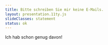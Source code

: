```yaml
---
title: Bitte schreiben Sie mir keine E-Mails.
layout: presentation.11ty.js
slideClasses: statement
status: ok
---
```


Ich hab schon genug davon!


